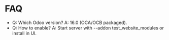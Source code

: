 # FAQ

- Q: Which Odoo version? A: 16.0 (OCA/OCB packaged).
- Q: How to enable? A: Start server with --addon test_website_modules or install in UI.
